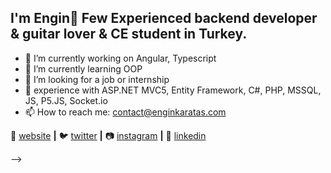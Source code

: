 ## I'm Engin🛴 Few Experienced backend developer & guitar lover & CE student in Turkey.

- 🔭 I’m currently working on Angular, Typescript
- 🌱 I’m currently learning OOP 
- 🤨 I’m looking for a job or internship
- 💬 experience with ASP.NET MVC5, Entity Framework, C#, PHP, MSSQL, JS, P5.JS, Socket.io 
- 📫 How to reach me: contact@enginkaratas.com 

 
🏡 [website][website] **|** 
🐦 [twitter][twitter] **|** 
📷 [instagram][instagram] **|** 
👔 [linkedin][linkedin]

-->

[website]: https://enginkaratas.com
[twitter]: https://twitter.com/engineerinengin
[instagram]: https://www.instagram.com/engin.in_/
[linkedin]: https://linkedin.com/in/engin-karataş-060807171/
[brad]: https://github.com/EnginKARATAS
